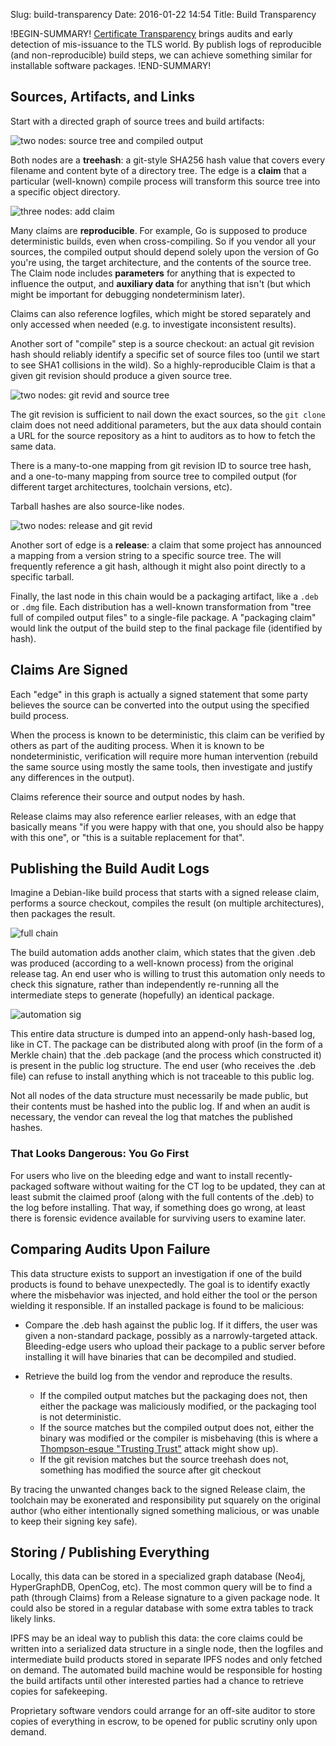 Slug: build-transparency
Date: 2016-01-22 14:54
Title: Build Transparency

!BEGIN-SUMMARY!
[Certificate Transparency](http://www.certificate-transparency.org/)
brings audits and early detection of mis-issuance to the TLS world. By
publish logs of reproducible (and non-reproducible) build steps, we can
achieve something similar for installable software packages.
!END-SUMMARY!

## Sources, Artifacts, and Links

Start with a directed graph of source trees and build artifacts:

![two nodes: source tree and compiled output](./graph1.png)

Both nodes are a **treehash**: a git-style SHA256 hash value that covers
every filename and content byte of a directory tree. The edge is a
**claim** that a particular (well-known) compile process will transform
this source tree into a specific object directory.

![three nodes: add claim](./graph2.png)

Many claims are **reproducible**. For example, Go is supposed to produce
deterministic builds, even when cross-compiling. So if you vendor all
your sources, the compiled output should depend solely upon the version
of Go you're using, the target architecture, and the contents of the
source tree. The Claim node includes **parameters** for anything that is
expected to influence the output, and **auxiliary data** for anything
that isn't (but which might be important for debugging nondeterminism
later).

Claims can also reference logfiles, which might be stored separately and
only accessed when needed (e.g. to investigate inconsistent results).

Another sort of "compile" step is a source checkout: an actual git
revision hash should reliably identify a specific set of source files
too (until we start to see SHA1 collisions in the wild). So a
highly-reproducible Claim is that a given git revision should produce a
given source tree.

![two nodes: git revid and source tree](./graph3.png)

The git revision is sufficient to nail down the exact sources, so the
`git clone` claim does not need additional parameters, but the aux data
should contain a URL for the source repository as a hint to auditors as
to how to fetch the same data.

There is a many-to-one mapping from git revision ID to source tree hash,
and a one-to-many mapping from source tree to compiled output (for
different target architectures, toolchain versions, etc).

Tarball hashes are also source-like nodes.

![two nodes: release and git revid](./graph4.png)

Another sort of edge is a **release**: a claim that some project has
announced a mapping from a version string to a specific source tree. The
will frequently reference a git hash, although it might also point
directly to a specific tarball.

Finally, the last node in this chain would be a packaging artifact, like
a `.deb` or `.dmg` file. Each distribution has a well-known
transformation from "tree full of compiled output files" to a
single-file package. A "packaging claim" would link the output of the
build step to the final package file (identified by hash).

## Claims Are Signed

Each "edge" in this graph is actually a signed statement that some party
believes the source can be converted into the output using the specified
build process.

When the process is known to be deterministic, this claim can be
verified by others as part of the auditing process. When it is known to
be nondeterministic, verification will require more human intervention
(rebuild the same source using mostly the same tools, then investigate
and justify any differences in the output).

Claims reference their source and output nodes by hash.

Release claims may also reference earlier releases, with an edge that
basically means "if you were happy with that one, you should also be
happy with this one", or "this is a suitable replacement for that".

## Publishing the Build Audit Logs

Imagine a Debian-like build process that starts with a signed release
claim, performs a source checkout, compiles the result (on multiple
architectures), then packages the result.

![full chain](./graph5.png)

The build automation adds another claim, which states that the given
.deb was produced (according to a well-known process) from the original
release tag. An end user who is willing to trust this automation only
needs to check this signature, rather than independently re-running all
the intermediate steps to generate (hopefully) an identical package.

![automation sig](./graph6.png)

This entire data structure is dumped into an append-only hash-based log,
like in CT. The package can be distributed along with proof (in the form
of a Merkle chain) that the .deb package (and the process which
constructed it) is present in the public log structure. The end user
(who receives the .deb file) can refuse to install anything which is not
traceable to this public log.

Not all nodes of the data structure must necessarily be made public, but
their contents must be hashed into the public log. If and when an audit
is necessary, the vendor can reveal the log that matches the published
hashes.

### That Looks Dangerous: You Go First

For users who live on the bleeding edge and want to install
recently-packaged software without waiting for the CT log to be updated,
they can at least submit the claimed proof (along with the full contents
of the .deb) to the log before installing. That way, if something does
go wrong, at least there is forensic evidence available for surviving
users to examine later.


## Comparing Audits Upon Failure

This data structure exists to support an investigation if one of the
build products is found to behave unexpectedly. The goal is to identify
exactly where the misbehavior was injected, and hold either the tool or
the person wielding it responsible. If an installed package is found to
be malicious:

* Compare the .deb hash against the public log. If it differs, the user
  was given a non-standard package, possibly as a narrowly-targeted
  attack. Bleeding-edge users who upload their package to a public
  server before installing it will have binaries that can be decompiled
  and studied.

* Retrieve the build log from the vendor and reproduce the results.

  * If the compiled output matches but the packaging does not, then
    either the package was maliciously modified, or the packaging tool
    is not deterministic.
  * If the source matches but the compiled output does not, either the
    binary was modified or the compiler is misbehaving (this is where a
    [Thompson-esque "Trusting Trust"](http://dl.acm.org/citation.cfm?id=358210)
    attack might show up).
  * If the git revision matches but the source treehash does not,
    something has modified the source after git checkout

By tracing the unwanted changes back to the signed Release claim, the
toolchain may be exonerated and responsibility put squarely on the
original author (who either intentionally signed something malicious, or
was unable to keep their signing key safe).

## Storing / Publishing Everything

Locally, this data can be stored in a specialized graph database (Neo4j,
HyperGraphDB, OpenCog, etc). The most common query will be to find a
path (through Claims) from a Release signature to a given package node.
It could also be stored in a regular database with some extra tables to
track likely links.

IPFS may be an ideal way to publish this data: the core claims could be
written into a serialized data structure in a single node, then the
logfiles and intermediate build products stored in separate IPFS nodes
and only fetched on demand. The automated build machine would be
responsible for hosting the build artifacts until other interested
parties had a chance to retrieve copies for safekeeping.

Proprietary software vendors could arrange for an off-site auditor to
store copies of everything in escrow, to be opened for public scrutiny
only upon demand.
